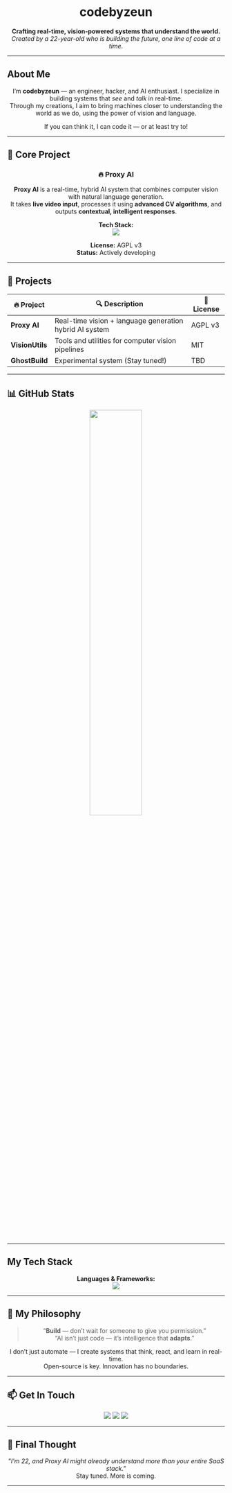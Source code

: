 <h1 align="center">codebyzeun</h1>

<p align="center">
  <strong>Crafting real-time, vision-powered systems that understand the world.</strong><br>
  <em>Created by a 22-year-old who is building the future, one line of code at a time.</em>
</p>

---

## About Me

<div align="center">

I’m **codebyzeun** — an engineer, hacker, and AI enthusiast. I specialize in building systems that *see* and *talk* in real-time.  
Through my creations, I aim to bring machines closer to understanding the world as we do, using the power of vision and language.

If you can think it, I can code it — or at least try to!

</div>

---

## 🚀 Core Project

<div align="center">

### 🔥 **Proxy AI**

**Proxy AI** is a real-time, hybrid AI system that combines computer vision with natural language generation.  
It takes **live video input**, processes it using **advanced CV algorithms**, and outputs **contextual, intelligent responses**.

**Tech Stack:**  
<img src="https://skillicons.dev/icons?i=python,pytorch,opencv,fastapi,linux&theme=dark" />

**License:** AGPL v3  
**Status:** Actively developing

</div>

---

## 🔧 Projects

<div align="center">

| 🔥 Project      | 🔍 Description                                                  | 🧾 License |
|----------------|------------------------------------------------------------------|------------|
| **Proxy AI**   | Real-time vision + language generation hybrid AI system         | AGPL v3    |
| **VisionUtils**| Tools and utilities for computer vision pipelines               | MIT        |
| **GhostBuild** | Experimental system (Stay tuned!)                               | TBD        |

</div>

---

## 📊 GitHub Stats

<p align="center">
  <img src="https://github-readme-stats.vercel.app/api?username=codebyzeun&show_icons=true&theme=radical" width="49%" />
</p>

---

## My Tech Stack

<div align="center">

**Languages & Frameworks:**  
<img src="https://skillicons.dev/icons?i=python,pytorch,opencv,fastapi,numpy,linux&theme=dark" />

</div>

---

## 💭 My Philosophy

<div align="center">

> “**Build** — don’t wait for someone to give you permission.”  
> “AI isn’t just code — it’s intelligence that **adapts**.”

I don’t just automate — I create systems that think, react, and learn in real-time.  
Open-source is key. Innovation has no boundaries.

</div>

---

## 📫 Get In Touch

<p align="center">
  <a href="https://github.com/codebyzeun"><img src="https://img.shields.io/badge/GitHub-codebyzeun-181717?style=for-the-badge&logo=github" /></a>
  <a href="mailto:youremail@example.com"><img src="https://img.shields.io/badge/Email-Send%20Message-blue?style=for-the-badge&logo=gmail" /></a>
  <a href="#"><img src="https://img.shields.io/badge/Discord-codebyzeun%230420-5865F2?style=for-the-badge&logo=discord&logoColor=white" /></a>
</p>

---

## 🎤 Final Thought

<div align="center">

_"I'm 22, and Proxy AI might already understand more than your entire SaaS stack."_  
Stay tuned. More is coming.

</div>

---
